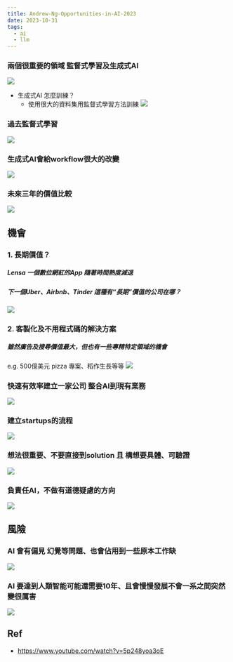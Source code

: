 ```yaml
---
title: Andrew-Ng-Opportunities-in-AI-2023
date: 2023-10-31
tags:
  - ai
  - llm
---
```

### 兩個很重要的領域 監督式學習及生成式AI
![](https://i.imgur.com/Wvb36Eh.png)
- 生成式AI 怎麼訓練？
	- 使用很大的資料集用監督式學習方法訓練
![](https://i.imgur.com/8jvY67N.png)
### 過去監督式學習
![](https://i.imgur.com/Hs3EZ5U.png)
### 生成式AI會給workflow很大的改變
![](https://i.imgur.com/2kpX8iN.png)
### 未來三年的價值比較
![](https://i.imgur.com/qjjtLog.png)

## 機會
### 1. 長期價值？
##### Lensa 一個數位網紅的App 隨著時間熱度減退
##### 下一個Uber、Airbnb、Tinder 這種有“長期”價值的公司在哪？
![](https://i.imgur.com/hFrxWh8.png)
### 2. 客製化及不用程式碼的解決方案
##### 雖然廣告及搜尋價值最大，但也有一些專精特定領域的機會
e.g. 500億美元 pizza 專案、稻作生長等等
![](https://i.imgur.com/vqhohMr.png)
### 快速有效率建立一家公司 整合AI到現有業務
![](https://i.imgur.com/z4J9WEw.png)
### 建立startups的流程
![](https://i.imgur.com/Oy5Zv17.png)
### 想法很重要、不要直接到solution 且 構想要具體、可驗證
![](https://i.imgur.com/j7YzBtP.png)
### 負責任AI，不做有道德疑慮的方向
![](https://i.imgur.com/iykL9Dk.png)
## 風險
### AI 會有偏見 幻覺等問題、也會佔用到一些原本工作缺
![](https://i.imgur.com/SFL05ZA.png)
### AI 要達到人類智能可能還需要10年、且會慢慢發展不會一系之間突然變很厲害
![](https://i.imgur.com/asKyS80.png)

## Ref
- https://www.youtube.com/watch?v=5p248yoa3oE
